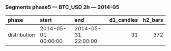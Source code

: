 ### Segments phase5 — BTC_USD 2h — 2014-05

| phase        | start               | end                 |   d1_candles |   h2_bars |
|:-------------|:--------------------|:--------------------|-------------:|----------:|
| distribution | 2014-05-01 00:00:00 | 2014-05-31 22:00:00 |           31 |       372 |